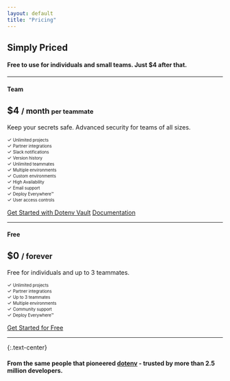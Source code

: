 ```yaml
---
layout: default
title: "Pricing"
---
```


<article markdown="1">

# Simply Priced

#### Free to use for individuals and small teams. Just $4 after that.

---

<h4 class="mb-03 pb-0">Team</h4>
<h1 class="mb-0 pb-0 mt-0">$4 <small>/ month <small class="font-weight-normal">per teammate</small></small></h1>
<p>Keep your secrets safe. Advanced security for teams of all sizes.</p>

<div class="flex">
  <div class="flex-1">
    <small><span class="text-green">✓</span> <small>Unlimited projects</small></small>
    <br/>
    <small><span class="text-green">✓</span> <small>Partner integrations</small></small>
    <br/>
    <small><span class="text-green">✓</span> <small>Slack notifications</small></small>
    <br/>
    <small><span class="text-green">✓</span> <small>Version history</small></small>
  </div>
  <div class="flex-1">
    <small><span class="text-green">✓</span> <small>Unlimited teammates</small></small>
    <br/>
    <small><span class="text-green">✓</span> <small>Multiple environments</small></small>
    <br/>
    <small><span class="text-green">✓</span> <small>Custom environments</small></small>
    <br/>
    <small><span class="text-green">✓</span> <small>High Availability</small></small>
    <!--<small><span class="text-light">✓</span> <small>Audit log (2023)</small></small>-->
  </div>
  <div class="flex-1">
    <small><span class="text-green">✓</span> <small>Email support</small></small>
    <br/>
    <small><span class="text-green">✓</span> <small>Deploy Everywhere™</small></small>
    <br/>
    <small><span class="text-green">✓</span> <small>User access controls</small></small>
    <!--<br/>
    <small><span class="text-light">✓</span> <small>Trusted IPs (2023)</small></small>-->
  </div>
</div>

<p><a href="/signup" class="btn mr-05">Get Started with Dotenv Vault</a> <a href="/docs">Documentation</a></p>

---

<h4 class="mb-03 pb-0">Free</h4>
<h1 class="mb-0 pb-0 mt-0">$0 <small>/ forever</small></h1>
<p>Free for individuals and up to 3 teammates.</p>

<div class="flex">
  <div class="flex-1">
    <small><span class="text-green">✓</span> <small>Unlimited projects</small></small>
    <br/>
    <small><span class="text-green">✓</span> <small>Partner integrations</small></small>
  </div>
  <div class="flex-1">
    <small><span class="text-green">✓</span> <small>Up to 3 teammates</small></small>
    <br/>
    <small><span class="text-green">✓</span> <small>Multiple environments</small></small>
  </div>
  <div class="flex-1">
    <small><span class="text-green">✓</span> <small>Community support</small></small>
    <br/>
    <small><span class="text-green">✓</span> <small>Deploy Everywhere™</small></small>
  </div>
</div>

[Get Started for Free](/signup)

---

{:.text-center}
#### From the same people that pioneered [dotenv](https://github.com/motdotla/dotenv) - trusted by more than 2.5 million developers.

</article>
